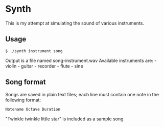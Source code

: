 # Synth
This is my attempt at simulating the sound of various instruments.
## Usage
```
$ ./synth instrument song
```

Output is a file named song-instrument.wav
Available instruments are:
	- violin
	- guitar
	- recorder
	- flute
	- sine

## Song format
Songs are saved in plain text files; each line must contain one note in the following format:
```
Notename Octave Duration
```

"Twinkle twinkle little star" is included as a sample song
